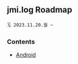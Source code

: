 ## jmi.log Roadmap
```
🗓️ 2023.11.20.월 ~
```

### Contents
- [Android](https://github.com/jmi-log/jmi-android)
